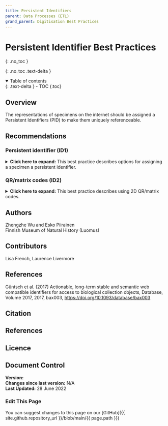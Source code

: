 ```yaml
---
title: Persistent Identifiers
parent: Data Processes (ETL)
grand_parent: Digitisation Best Practices
---
```


# Persistent Identifier Best Practices
{: .no_toc }

  {: .no_toc .text-delta }
<details open markdown="block">
  <summary>
    Table of contents
  </summary>
  {: .text-delta }
- TOC
{:toc}
</details>

## Overview

The representations of specimens on the internet should be assigned a Persistent Identifiers (PID) to make them uniquely referenceable.

## Recommendations

### Persistent identifier (ID1) ###
<details>
	<summary> <strong>Click here to expand:</strong> This best practice describes options for assigning a specimen a persistent identifier.</summary>
	<p><strong>Level:</strong> Basic </p>
	<p><strong>Use Case:</strong> As a digitisation manager I want to idenify specimens with persistent, globally unique identifiers so
	that I can make the digitised specimens identifiable anywhere</p>
	<p><strong>Recommendation:</strong></p>
	<p>CETAF Stable Identifiers</p>
	<p><strong>Discussion</strong></p>
	<p>All specimens have to be assigned a Persistent Identifiers (PID). Different
	systems have been used, but the CETAF identifier system based on HTTP-URIs and Linked Open Data principles is the most widely adopted in Europe.
	The system has been successfully implemented for 79 collections, some of which are
	listed in the following implementation examples.</p>
	
	<p>A full guide to the implementation of CETAF Stable Idenifiers is available on the [Biowikifarm](https://cetafidentifiers.biowikifarm.net/wiki/Main_Page)</p>

	<p>When using the CETAF identifier system, the institution can use their domain name in
	the identifiers, such as <a href="http://id.luomus.fi/C.460096">this</a> from Luomus. In such cases, the
	domain names are critical and have to be maintained for long-term by the
	institution. There is the possibility to use centralised systems such as the services of
	PURL.org or DOI.org to avoid domain name changes in the URIs.</p>

	<p><strong>Implementation Example:</strong></p>
	<p><strong>Botanischer Garten und Botanisches Museum Berlin</strong><br>
	Example: <a href="https://herbarium.bgbm.org/object/B100277113">https://herbarium.bgbm.org/object/B100277113</a> <br>
	Catalogue: <a href="https://ww2.bgbm.org/Herbarium/">https://ww2.bgbm.org/Herbarium/</a><br>
	Redirect to machine-readable representation: yes</p>
	<p><strong>Finnish Museum of Natural History, Helsinki</strong><br>
	Example: <a href="https://id.luomus.fi/GL.749">https://id.luomus.fi/GL.749</a><br>
	Catalogue: no<br>
	Redirect to machine-readable representation: no</p>
	<p><strong>Institute of Botany, Slovak Academy of Sciences, Bratislava</strong><br>
	Example: <a href="https://ibot.sav.sk/herbarium/object/SAV0001234">https://ibot.sav.sk/herbarium/object/SAV0001234</a><br>
	Catalogue: <a href="https://ibot.sav.sk/herbarium">https://ibot.sav.sk/herbarium</a><br>
	Redirect to machine-readable representation: no (no redirection by passing rdf
	header, but rdf is accessible <a href="https://ibot.sav.sk/herbarium/data/SAV0001234.rdf">here</a>)</p>
	<p><strong>Museum für Naturkunde, Berlin</strong><br>
	Example: <a href="https://coll.mfn-berlin.de/u/ZMB_Orth_BA000061S01">https://coll.mfn-berlin.de/u/ZMB_Orth_BA000061S01</a><br>
	Catalogue: no<br>
	Redirect to machine-readable representation: yes</p>
	<p><strong>Muséum national d'histoire naturelle, Paris</strong><br>
	Example: <a href="https://coldb.mnhn.fr/catalognumber/mnhn/ec/ec32">https://coldb.mnhn.fr/catalognumber/mnhn/ec/ec32</a><br>
	Catalogue: <a href="https://science.mnhn.fr/all/search">https://science.mnhn.fr/all/search</a><br>
	Redirect to machine-readable representation: yes</p>
	<p><strong>Naturalis Biodiversity Center, Leiden</strong><br>
	Example: <a href="https://data.biodiversitydata.nl/naturalis/specimen/RMNH.AVES.110103">https://data.biodiversitydata.nl/naturalis/specimen/RMNH.AVES.110103</a><br>
	Catalogue: <a href="https://bioportal.naturalis.nl/">https://bioportal.naturalis.nl/</a><br>
	Redirect to machine-readable representation: yes</p>
	<p><strong>Natural History Museum, London</strong><br>
	Example: <a href="https://data.nhm.ac.uk/object/a9bdc16d-c9ba-4e32-9311-d5250af2b5ac">https://data.nhm.ac.uk/object/a9bdc16d-c9ba-4e32-9311-d5250af2b5ac</a><br>
	Catalogue: <a href="https://data.nhm.ac.uk/">https://data.nhm.ac.uk/</a><br>
	Redirect to machine-readable representation: yes</p>
	<p><strong>Natural History Museum - University of Oslo</strong><br>
	Example: <a href="https://purl.org/nhmuio/id/41d9cbb4-4590-4265-8079-ca44d46d27c3">https://purl.org/nhmuio/id/41d9cbb4-4590-4265-8079-ca44d46d27c3</a><br>
	Catalogue: <a href="https://nhmo-birds.collectionexplorer.org/">https://nhmo-birds.collectionexplorer.org/</a><br>
	Redirect to machine-readable representation: yes</p>
	<p><strong>Royal Botanic Garden Edinburgh</strong><br>
	Example: <a href="data.rbge.org.uk/herb/E00421509">data.rbge.org.uk/herb/E00421509</a><br>
	Catalogue: <a href="https://elmer.rbge.org.uk/bgbase/vherb/bgbasevherb.php">https://elmer.rbge.org.uk/bgbase/vherb/bgbasevherb.php</a><br>
	Redirect to machine-readable representation: yes</p>
	<p><strong>Staatliches Museum für Naturkunde Stuttgart</strong><br>
	Example: <a href="https://col.smns-bw.org/object/S10000227722006">https://col.smns-bw.org/object/S10000227722006</a><br>
	Catalogue: <a href="https://www.smns-bw.org/db/datenbank.php">https://www.smns-bw.org/db/datenbank.php</a><br>
	Redirect to machine-readable representation: no</p>
	<p><strong>Staatliche Naturwissenschaftliche Sammlungen Bayerns</strong><br>
	Example: <a href="https://id.snsb.info/snsb/collection/97112/153455/93009">https://id.snsb.info/snsb/collection/97112/153455/93009</a><br>
	Catalogue: <a href="https://www.snsb.info/dwb_biocase.html">https://www.snsb.info/dwb_biocase.html</a><br>
	Redirect to machine-readable representation: yes</p>
	<p><strong>Zoologisches Forschungsmuseum Alexander Koenig, Bonn</strong><br>
	Example: <a href="https://id.zfmk.de/collection_ZFMK/2003261">https://id.zfmk.de/collection_ZFMK/2003261</a><br>
	Catalogue: <a href="https://www.collections.zfmk.de/">https://www.collections.zfmk.de/</a><br>
	Redirect to machine-readable representation: yes
	(<a href="https://herbal.rbge.info/?uri=https://id.zfmk.de/collection_ZFMK/2003261">https://herbal.rbge.info/?uri=https://id.zfmk.de/collection_ZFMK/2003261</a>)</p>
	<p><strong>Botanic Garden Meise</strong><br>
	Example: <a href="https://www.botanicalcollections.be/specimen/BR0000008422330">https://www.botanicalcollections.be/specimen/BR0000008422330</a><br>
	Catalogue: <a href="https://www.botanicalcollections.be/#/en/home">https://www.botanicalcollections.be/#/en/home</a><br>
	Redirect to machine-readable representation: yes</p>
	<p><strong>Royal Museum for Central Africa</strong><br>
	Example: <a href="https://darwinweb.africamuseum.be/object/RMCA_Vert_2011.003.P.1885-1898">https://darwinweb.africamuseum.be/object/RMCA_Vert_2011.003.P.1885-1898</a><br>
	Catalogue: <a href="https://darwinweb.africamuseum.be/search_specimens">https://darwinweb.africamuseum.be/search_specimens</a><br>
	Redirect to machine-readable representation: no</p>
	
	<p><strong>References</strong></p>
	<p>CETAF n.d., Best Practises of CETAF Stable Identifiers (CSI), Retrieved from
	<a href="https://cetaf.org/resources/best-practices/cetaf-stable-identifiers-csi-2/">https://cetaf.org/resources/best-practices/cetaf-stable-identifiers-csi-2/</a></p>
	<p>Güntsch et al. (2017) Actionable, long-term stable and semantic web compatible identifiers
	for access to biological collection objects, Database, Volume 2017, 2017, bax003,
	<a href="https://doi.org/10.1093/database/bax003">https://doi.org/10.1093/database/bax003</a></p>
</details>

### QR/matrix codes (ID2) ###
<details>
	<summary> <strong>Click here to expand:</strong> This best practice describes using 2D QR/matrix codes.</summary>
	<p><strong>Level:</strong> Basic </p>
	<p><strong>Use Case:</strong> As a collection manager I want to find the specimen data so that I can curate specimens effectively</p>
	<p><strong>Recommendation: </strong></p>
	<p>Use a standard two-dimensional QR/matrix code embedding the persistent identifiers to barcode the specimen</p>
	<p><strong>Discussion</strong></p>
	<p>The Persistent Identifiers (PID) can be embedded into Two-Dimensional (2D)
	QR/matrix code. 2D code can embed more information and is easier to read
	when compared to the conventional one-dimensional codes. The generated
	code can be physically attached to the specimen or virtually added to the
	digitised specimen images. By scanning the code manually, the information of
	the specimen can be retrieved via the embedded PID. Computer applications
	can be used to detect and decode the code to automate the workflow in the
	digitisation process.</p>
	<p><strong>Implementation Example:</strong></p>
	<p>Finnish Museum of Natural History (Luomus)</p>
	<p>Qualified URI based PID of the specimen is present as text and QR code on the
	imaged specimen. For example, ID <a href="http://id.luomus.fi/C.460096">http://id.luomus.fi/C.460096</a> is shown  below.</p>
	<img src="/images/DataPipeline/ID2.png" alt="Image shows a specimen next to a QR code and text PID"/><br>
</details>

## Authors
Zhengzhe Wu and Esko Piirainen\
Finnish Museum of Natural History (Luomus)

## Contributors
Lisa French, Laurence Livermore

## References
Güntsch et al. (2017) Actionable, long-term stable and semantic web compatible identifiers
for access to biological collection objects, Database, Volume 2017, 2017, bax003,
https://doi.org/10.1093/database/bax003
## Citation

## References

## Licence

## Document Control
**Version:** \
**Changes since last version:** N/A\
**Last Updated:** 28 June 2022

### Edit This Page
You can suggest changes to this page on our [GitHub]({{ site.github.repository_url }}/blob/main/{{ page.path }})

